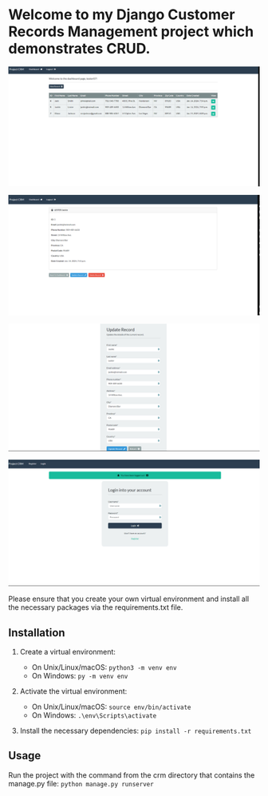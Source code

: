 # Welcome to my Django Customer Records Management project which demonstrates CRUD.

![Project screenshot](project-images/crm1.png)

![Project screenshot](project-images/crm2.png)

![Project screenshot](project-images/crm3.png)

![Project screenshot](project-images/crm4.png)

Please ensure that you create your own virtual environment and install all the necessary packages via the requirements.txt file.

## Installation

1. Create a virtual environment:
   - On Unix/Linux/macOS: `python3 -m venv env`
   - On Windows: `py -m venv env`

2. Activate the virtual environment:
   - On Unix/Linux/macOS: `source env/bin/activate`
   - On Windows: `.\env\Scripts\activate`

3. Install the necessary dependencies: `pip install -r requirements.txt`

## Usage

Run the project with the command from the crm directory that contains the manage.py file: `python manage.py runserver`

